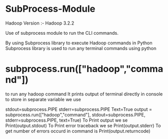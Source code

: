 # SubProcess-Module

Hadoop Version :- Hadoop 3.2.2

Use of subprocess module to run the CLI commands.

By using Subprocess library to execute Hadoop commands in Python Subprocess library is used to run any terminal commands using python

# subprocess.run(["hadoop","command"])
to run any hadoop command It prints output of terminal directly in console to store in separate variable we use

stdout=subprocess.PIPE
stderr=subprocess.PIPE
Text=True output = subprocess.run(["hadoop","command"], stdout=subprocess.PIPE, stderr=subprocess.PIPE, text=True) To Print output we se Print(output.stdout) To Print error traceback we se Print(output.stderr) To get number of errors occurd in command is Print(output.returncode)
